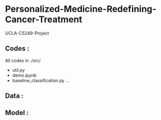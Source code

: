 # Personalized-Medicine-Redefining-Cancer-Treatment
UCLA-CS249-Project

## Codes :
All codes in ./src/
* util.py
* demo.ipynb
* baseline_classification.py
...

## Data :

## Model :
